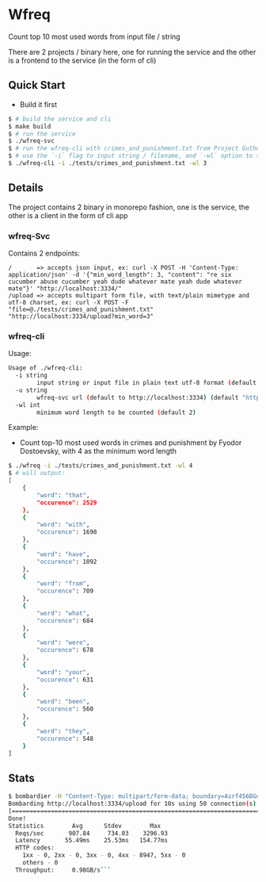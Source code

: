 # Wfreq

Count top 10 most used words from input file / string

There are 2 projects / binary here, one for running the service and the other is a frontend to the service (in the form of cli)

## Quick Start

- Build it first

```bash
$ # build the service and cli
$ make build
$ # run the service
$ ./wfreq-svc
$ # run the wfreq-cli with crimes_and_punishment.txt from Project Guthenberg
$ # use the `-i` flag to input string / filename, and `-wl` option to specify minimum word length 
$ ./wfreq-cli -i ./tests/crimes_and_punishment.txt -wl 3
```

## Details

The project contains 2 binary in monorepo fashion, one is the service, the other is a client in the form of cli app

### wfreq-Svc

Contains 2 endpoints:

``` 
/       => accepts json input, ex: curl -X POST -H 'Content-Type: application/json' -d '{"min_word_length": 3, "content": "re six cucumber abuse cucumber yeah dude whatever mate yeah dude whatever mate"}' "http://localhost:3334/" 
/upload => accepts multipart form file, with text/plain mimetype and utf-8 charset, ex: curl -X POST -F "file=@./tests/crimes_and_punishment.txt" "http://localhost:3334/upload?min_word=3"
```

### wfreq-cli

Usage:

```bash
Usage of ./wfreq-cli:
  -i string
        input string or input file in plain text utf-8 format (default "some input string")
  -u string
        wfreq-svc url (default to http://localhost:3334) (default "http://localhost:3334/")
  -wl int
        minimum word length to be counted (default 2)
```

Example:

- Count top-10 most used words in crimes and punishment by Fyodor Dostoevsky, with 4 as the minimum word length

```bash
$ ./wfreq -i ./tests/crimes_and_punishment.txt -wl 4
$ # will output:
[
    {
        "word": "that",
        "occurence": 2529
    },
    {
        "word": "with",
        "occurence": 1698
    },
    {
        "word": "have",
        "occurence": 1092
    },
    {
        "word": "from",
        "occurence": 709
    },
    {
        "word": "what",
        "occurence": 684
    },
    {
        "word": "were",
        "occurence": 678
    },
    {
        "word": "your",
        "occurence": 631
    },
    {
        "word": "been",
        "occurence": 560
    },
    {
        "word": "they",
        "occurence": 548
    }
]
```


## Stats

```bash
$ bombardier -H "Content-Type: multipart/form-data; boundary=Asrf456BGe4h" -c50 -m POST -f ./workspace/mangtas/wfreq/tests/crimes_and_punishment.txt http://localhost:3334/upload
Bombarding http://localhost:3334/upload for 10s using 50 connection(s)
[=============================================================================================================================================================================================] 10s
Done!
Statistics        Avg      Stdev        Max
  Reqs/sec       907.84     734.03    3296.93
  Latency       55.49ms    25.53ms   154.77ms
  HTTP codes:
    1xx - 0, 2xx - 0, 3xx - 0, 4xx - 8947, 5xx - 0
    others - 0
  Throughput:     0.98GB/s```
